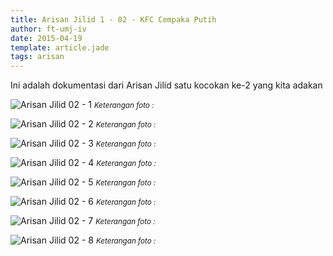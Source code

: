 ```yaml
---
title: Arisan Jilid 1 - 02 - KFC Cempaka Putih
author: ft-umj-iv
date: 2015-04-19
template: article.jade
tags: arisan
---
```


Ini adalah dokumentasi dari Arisan Jilid satu kocokan ke-2 yang kita adakan

<span class="more"></span>

![Arisan Jilid 02 - 1](Arisan-Jilid-02-1.jpg)
<small>_Keterangan foto :_</small>

![Arisan Jilid 02 - 2](Arisan-Jilid-02-2.jpg)
<small>_Keterangan foto :_</small>

![Arisan Jilid 02 - 3](Arisan-Jilid-02-3.jpg)
<small>_Keterangan foto :_</small>

![Arisan Jilid 02 - 4](Arisan-Jilid-02-4.jpg)
<small>_Keterangan foto :_</small>

![Arisan Jilid 02 - 5](Arisan-Jilid-02-5.jpg)
<small>_Keterangan foto :_</small>

![Arisan Jilid 02 - 6](Arisan-Jilid-02-6.jpg)
<small>_Keterangan foto :_</small>

![Arisan Jilid 02 - 7](Arisan-Jilid-02-7.jpg)
<small>_Keterangan foto :_</small>

![Arisan Jilid 02 - 8](Arisan-Jilid-02-8.jpg)
<small>_Keterangan foto :_</small>